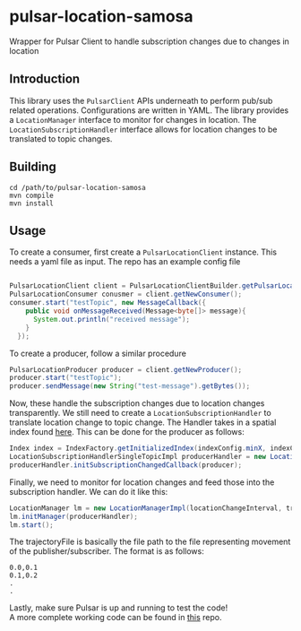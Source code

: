 # pulsar-location-samosa
Wrapper for Pulsar Client to handle subscription changes due to changes in location
## Introduction  
This library uses the `PulsarClient` APIs underneath to perform pub/sub related operations. Configurations are written in YAML. The library provides a `LocationManager` interface to monitor for changes in location. The `LocationSubscriptionHandler` interface allows for location changes to be translated to topic changes.   
## Building  
```shell  
cd /path/to/pulsar-location-samosa  
mvn compile  
mvn install  
```  
## Usage  
To create a consumer, first create a `PulsarLocationClient` instance. This needs a yaml file as input. The repo has an example config file  
``` java 

PulsarLocationClient client = PulsarLocationClientBuilder.getPulsarLocationClient("pulsar.yaml");  
PulsarLocationConsumer conusmer = client.getNewConsumer();  
consumer.start("testTopic", new MessageCallback({  
    public void onMessageReceived(Message<byte[]> message){    
      System.out.println("received message");  
    }  
  });  
```
To create a producer, follow a similar procedure  
```java  
PulsarLocationProducer producer = client.getNewProducer();  
producer.start("testTopic");  
producer.sendMessage(new String("test-message").getBytes());  
```   
Now, these handle the subscription changes due to location changes transparently. We still need to create a `LocationSubscriptionHandler` to translate location change to topic change. The Handler takes in a spatial index found [here](https://github.com/Manasvini/indexPerf). This can be done for the producer as follows:  
```java  
Index index = IndexFactory.getInitializedIndex(indexConfig.minX, indexConfig.minY, indexConfig.maxX, indexConfig.maxY, indexConfig.blockSize, IndexFactory.IndexType.GEOHASH, props);  
LocationSubscriptionHandlerSingleTopicImpl producerHandler = new LocationSubscriptionHandlerSingleTopicImpl(index);  
producerHandler.initSubscriptionChangedCallback(producer);
```
Finally, we need to monitor for location changes and feed those into the subscription handler. We can do it like this:  
```java  
LocationManager lm = new LocationManagerImpl(locationChangeInterval, trajectoryFile); 
lm.initManager(producerHandler);  
lm.start(); 
```
The trajectoryFile is basically the file path to the file representing movement of the publisher/subscriber. The format is as follows:  
```csv  
0.0,0.1
0.1,0.2
.
.
```
Lastly, make sure Pulsar is up and running to test the code!  
A more complete working code can be found in [this](https://github.com/Manasvini/samosa-tester) repo. 

  

